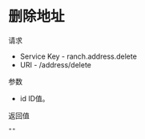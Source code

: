 # 删除地址

请求
- Service Key - ranch.address.delete
- URI - /address/delete

参数
- id ID值。

返回值
```text
""
```
